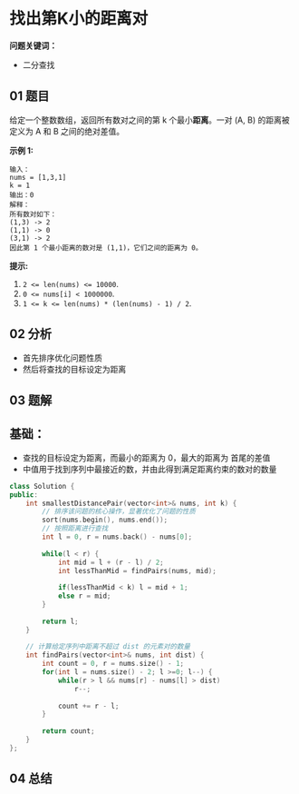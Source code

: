 # 找出第K小的距离对
**问题关键词：**

- 二分查找

## 01 题目

给定一个整数数组，返回所有数对之间的第 k 个最小**距离**。一对 (A, B) 的距离被定义为 A 和 B 之间的绝对差值。

**示例 1:**

```
输入：
nums = [1,3,1]
k = 1
输出：0 
解释：
所有数对如下：
(1,3) -> 2
(1,1) -> 0
(3,1) -> 2
因此第 1 个最小距离的数对是 (1,1)，它们之间的距离为 0。
```

**提示:**

1. `2 <= len(nums) <= 10000`.
2. `0 <= nums[i] < 1000000`.
3. `1 <= k <= len(nums) * (len(nums) - 1) / 2`.

## 02 分析

- 首先排序优化问题性质
- 然后将查找的目标设定为距离

## 03 题解

## 基础：

- 查找的目标设定为距离，而最小的距离为 0，最大的距离为 首尾的差值
- 中值用于找到序列中最接近的数，并由此得到满足距离约束的数对的数量

```c++
class Solution {
public:
    int smallestDistancePair(vector<int>& nums, int k) {
        // 排序该问题的核心操作，显著优化了问题的性质
        sort(nums.begin(), nums.end());
        // 按照距离进行查找
        int l = 0, r = nums.back() - nums[0];
        
        while(l < r) {
            int mid = l + (r - l) / 2;
            int lessThanMid = findPairs(nums, mid);
            
            if(lessThanMid < k) l = mid + 1;
            else r = mid;
        }
        
        return l;
    }
    
    // 计算给定序列中距离不超过 dist 的元素对的数量
    int findPairs(vector<int>& nums, int dist) {
        int count = 0, r = nums.size() - 1;
        for(int l = nums.size() - 2; l >=0; l--) {
            while(r > l && nums[r] - nums[l] > dist)
                r--;
            
            count += r - l;
        }
        
        return count;
    }
};
```

## 04 总结

